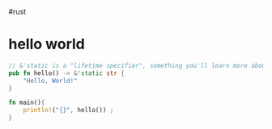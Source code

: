 #rust  

# hello world
```rust
// &'static is a "lifetime specifier", something you'll learn more about later
pub fn hello() -> &'static str {
    "Hello, World!"
}

fn main(){
    println!("{}", hello()) ;
}
```





















